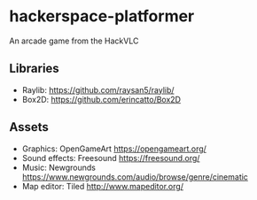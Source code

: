 # hackerspace-platformer
An arcade game from the HackVLC


## Libraries

*  Raylib: https://github.com/raysan5/raylib/
*  Box2D: https://github.com/erincatto/Box2D

## Assets

*  Graphics: OpenGameArt https://opengameart.org/
*  Sound effects: Freesound https://freesound.org/
*  Music: Newgrounds https://www.newgrounds.com/audio/browse/genre/cinematic
*  Map editor: Tiled http://www.mapeditor.org/
